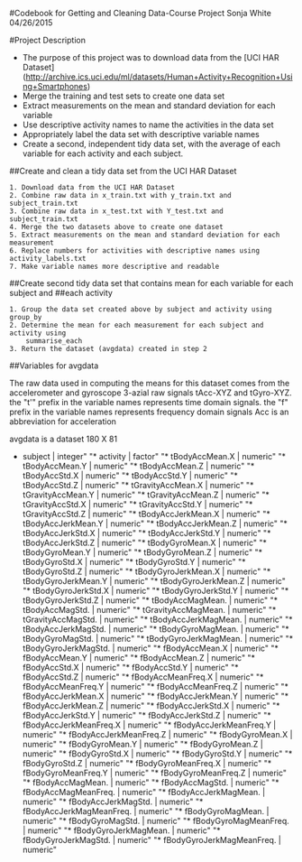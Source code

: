 #Codebook for Getting and Cleaning Data-Course Project
Sonja White
04/26/2015


#Project Description

* The purpose of this project was to download data from the [UCI HAR Dataset]
  (http://archive.ics.uci.edu/ml/datasets/Human+Activity+Recognition+Using+Smartphones) 
* Merge the training and test sets to create one data set
* Extract measurements on the mean and standard deviation for each variable
* Use descriptive activity names to name the activities in the data set
* Appropriately label the data set with descriptive variable names
* Create a second, independent tidy data set, with the average of each variable for 
  each activity and each subject.
		
##Create and clean a tidy data set from the UCI HAR Dataset

	1. Download data from the UCI HAR Dataset
	2. Combine raw data in x_train.txt with y_train.txt and subject_train.txt
	3. Combine raw data in x_test.txt with Y_test.txt and subject_train.txt
	4. Merge the two datasets above to create one dataset
	5. Extract measurements on the mean and standard deviation for each measurement
	6. Replace numbers for activities with descriptive names using activity_labels.txt
	7. Make variable names more descriptive and readable
	
##Create second tidy data set that contains mean for each variable for each subject and
##each activity

	1. Group the data set created above by subject and activity using group_by
	2. Determine the mean for each measurement for each subject and activity using 
		summarise_each
	3. Return the dataset (avgdata) created in step 2


##Variables for avgdata

The raw data used in computing the means for this dataset comes from the accelerometer
and gyroscope 3-azial raw signals tAcc-XYZ and tGyro-XYZ.  
the "t'" prefix in the variable names represents time domain signals.
the "f" prefix in the variable names represents frequency domain signals
Acc is an abbreviation for acceleration



avgdata is a dataset 180 X 81

* subject | integer"
"* activity | factor"
"* tBodyAccMean.X | numeric"
"* tBodyAccMean.Y | numeric"
"* tBodyAccMean.Z | numeric"
"* tBodyAccStd.X | numeric"
"* tBodyAccStd.Y | numeric"
"* tBodyAccStd.Z | numeric"
"* tGravityAccMean.X | numeric"
"* tGravityAccMean.Y | numeric"
"* tGravityAccMean.Z | numeric"
"* tGravityAccStd.X | numeric"
"* tGravityAccStd.Y | numeric"
"* tGravityAccStd.Z | numeric"
"* tBodyAccJerkMean.X | numeric"
"* tBodyAccJerkMean.Y | numeric"
"* tBodyAccJerkMean.Z | numeric"
"* tBodyAccJerkStd.X | numeric"
"* tBodyAccJerkStd.Y | numeric"
"* tBodyAccJerkStd.Z | numeric"
"* tBodyGyroMean.X | numeric"
"* tBodyGyroMean.Y | numeric"
"* tBodyGyroMean.Z | numeric"
"* tBodyGyroStd.X | numeric"
"* tBodyGyroStd.Y | numeric"
"* tBodyGyroStd.Z | numeric"
"* tBodyGyroJerkMean.X | numeric"
"* tBodyGyroJerkMean.Y | numeric"
"* tBodyGyroJerkMean.Z | numeric"
"* tBodyGyroJerkStd.X | numeric"
"* tBodyGyroJerkStd.Y | numeric"
"* tBodyGyroJerkStd.Z | numeric"
"* tBodyAccMagMean. | numeric"
"* tBodyAccMagStd. | numeric"
"* tGravityAccMagMean. | numeric"
"* tGravityAccMagStd. | numeric"
"* tBodyAccJerkMagMean. | numeric"
"* tBodyAccJerkMagStd. | numeric"
"* tBodyGyroMagMean. | numeric"
"* tBodyGyroMagStd. | numeric"
"* tBodyGyroJerkMagMean. | numeric"
"* tBodyGyroJerkMagStd. | numeric"
"* fBodyAccMean.X | numeric"
"* fBodyAccMean.Y | numeric"
"* fBodyAccMean.Z | numeric"
"* fBodyAccStd.X | numeric"
"* fBodyAccStd.Y | numeric"
"* fBodyAccStd.Z | numeric"
"* fBodyAccMeanFreq.X | numeric"
"* fBodyAccMeanFreq.Y | numeric"
"* fBodyAccMeanFreq.Z | numeric"
"* fBodyAccJerkMean.X | numeric"
"* fBodyAccJerkMean.Y | numeric"
"* fBodyAccJerkMean.Z | numeric"
"* fBodyAccJerkStd.X | numeric"
"* fBodyAccJerkStd.Y | numeric"
"* fBodyAccJerkStd.Z | numeric"
"* fBodyAccJerkMeanFreq.X | numeric"
"* fBodyAccJerkMeanFreq.Y | numeric"
"* fBodyAccJerkMeanFreq.Z | numeric"
"* fBodyGyroMean.X | numeric"
"* fBodyGyroMean.Y | numeric"
"* fBodyGyroMean.Z | numeric"
"* fBodyGyroStd.X | numeric"
"* fBodyGyroStd.Y | numeric"
"* fBodyGyroStd.Z | numeric"
"* fBodyGyroMeanFreq.X | numeric"
"* fBodyGyroMeanFreq.Y | numeric"
"* fBodyGyroMeanFreq.Z | numeric"
"* fBodyAccMagMean. | numeric"
"* fBodyAccMagStd. | numeric"
"* fBodyAccMagMeanFreq. | numeric"
"* fBodyAccJerkMagMean. | numeric"
"* fBodyAccJerkMagStd. | numeric"
"* fBodyAccJerkMagMeanFreq. | numeric"
"* fBodyGyroMagMean. | numeric"
"* fBodyGyroMagStd. | numeric"
"* fBodyGyroMagMeanFreq. | numeric"
"* fBodyGyroJerkMagMean. | numeric"
"* fBodyGyroJerkMagStd. | numeric"
"* fBodyGyroJerkMagMeanFreq. | numeric"
